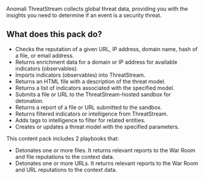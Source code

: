  Anomali ThreatStream collects global threat data, providing you with the insights you need to determine if an event is a security threat.
 

## What does this pack do?
- Checks the reputation of a given URL, IP address, domain name, hash of a file, or email address.
- Returns enrichment data for a domain or IP address for available indicators (observables).
- Imports indicators (observables) into ThreatStream.
- Returns an HTML file with a description of the threat model.
- Returns a list of indicators associated with the specified model.
- Submits a file or URL to the ThreatStream-hosted sandbox for detonation.
- Returns a report of a file or URL submitted to the sandbox.
- Returns filtered indicators or intelligence from ThreatStream.
- Adds tags to intelligence to filter for related entities.
- Creates or updates a threat model with the specified parameters.


This content pack includes 2 playbooks that:
- Detonates one or more files. It returns relevant reports to the War Room and file reputations to the context data.
- Detonates one or more URLs. It returns relevant reports to the War Room and URL reputations to the context data.
